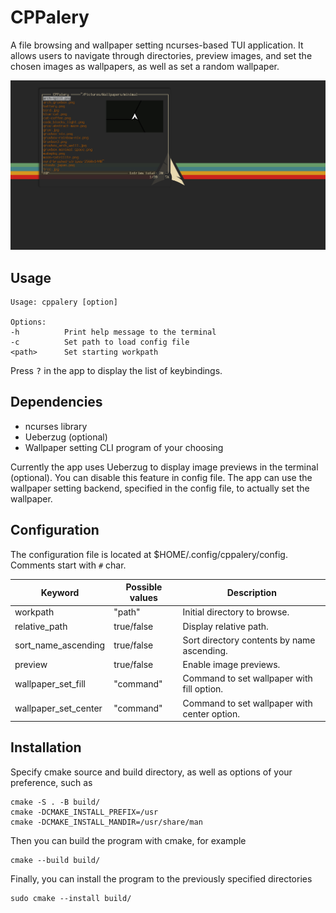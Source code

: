 # CPPalery
A file browsing and wallpaper setting ncurses-based TUI application. It allows users to navigate through directories, preview images, and set  the chosen images as wallpapers, as well as set a random wallpaper.

![Screenshot of the program.](preview.png)

## Usage
```
Usage: cppalery [option]

Options:
-h          Print help message to the terminal
-c          Set path to load config file
<path>      Set starting workpath
```
Press <kbd>?</kbd> in the app to display the list of keybindings.

## Dependencies
* ncurses library
* Ueberzug (optional)
* Wallpaper setting CLI program of your choosing

Currently the app uses Ueberzug to display image previews in the terminal (optional). You can disable this feature in config file. The app can use the wallpaper setting backend, specified in the config file, to actually set the wallpaper.

## Configuration
The configuration file is located at $HOME/.config/cppalery/config. Comments start with `#` char.

| Keyword                   | Possible values| Description                                  |
| --------------------------| ---------------|----------------------------------------------|
| workpath                  | "path"         | Initial directory to browse.                 |
| relative_path             | true/false     | Display relative path.                       |
| sort_name_ascending       | true/false     | Sort directory contents by name ascending.   |
| preview                   | true/false     | Enable image previews.                       |
| wallpaper_set_fill        | "command"      | Command to set wallpaper with fill option.   |
| wallpaper_set_center      | "command"      | Command to set wallpaper with center option. |

## Installation
Specify cmake source and build directory, as well as options of your preference, such as
```
cmake -S . -B build/
cmake -DCMAKE_INSTALL_PREFIX=/usr
cmake -DCMAKE_INSTALL_MANDIR=/usr/share/man
```
Then you can build the program with cmake, for example
```
cmake --build build/
```
Finally, you can install the program to the previously specified directories
```
sudo cmake --install build/
```
